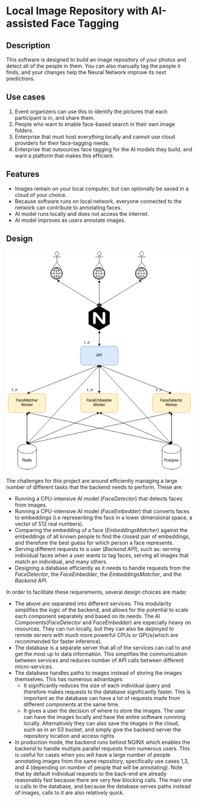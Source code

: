 # Local Image Repository with AI-assisted Face Tagging

## Description

This software is designed to build an image repository of your photos and detect all of the people in them. You can also manually tag the people it finds, and your changes help the Neural Network improve its next predictions.

## Use cases

1. Event organizers can use this to identify the pictures that each participant is in, and share them.
2. People who want to enable face-based search in their own image folders.
3. Enterprise that must host everything locally and cannot use cloud providers for their face-tagging needs.
4. Enterprise that outsources face tagging for the AI models they build, and want a platform that makes this efficient.

## Features

* Images remain on your local computer, but can optionally be saved in a cloud of your choice.
* Because software runs on local network, everyone connected to the network can contribute to annotating faces.
* AI model runs locally and does not access the internet.
* AI model improves as users annotate images.

## Design

![Design Diagram](assets/diagram.png)

The challenges for this project are around efficiently managing a large number of different tasks that the backend needs to perform. These are:

* Running a CPU-intensive AI model (*FaceDetector*) that detects faces from images.
* Running a CPU-intensive AI model (*FaceEmbedder*) that converts faces to embeddings (i.e representing the face in a lower dimensional space, a vector of 512 real numbers).
* Comparing the embedding of a face (*EmbeddingsMatcher*) against the embeddings of all known people to find the closest pair of embeddings, and therefore the best guess for which person a face represents.
* Serving different requests to a user (*Backend API*), such as: serving individual faces when a user wants to tag faces, serving all images that match an individual, and many others.
* Designing a database efficiently as it needs to handle requests from the *FaceDetector*, the *FaceEmbedder*, the *EmbeddingsMatcher*, and the *Backend API*.
 
 In order to facilitate these requirements, several design choices are made:
 
 * The above are separated into different services. This modularity simplifies the logic of the backend, and allows for the potential to scale each component separately and based on its needs. The AI Components(*FaceDetector* and *FaceEmbedder*) are especially heavy on resources. They can run locally, but they can also be deployed to remote servers with much more powerful CPUs or GPUs(which are recommended for faster inference). 
 * The database is a separate server that all of the services can call to and get the most up to data information. This simplifies the communication between services and reduces number of API calls between different micro-services.
 * The database handles paths to images instead of storing the images themselves. This has numerous advantages:
   * It significantly reduces the size of each individual query and therefore makes requests to the database significantly faster. This is important as the database can have a lot of requests made from different components at the same time. 
   * It gives a user the decision of where to store the images. The user can have the images locally and have the entire software runnning locally. Alternatively they can also save the images in the cloud, such as in an S3 bucket, and simply give the backend server the repository location and access rights.
 * In production mode, the backend runs behind NGINX which enables the backend to handle multiple parallel requests from numerous users. This is useful for cases when you will have a large number of people annotating images from the same repository, specifically use cases 1,3, and 4 (depending on number of people that will be annotating). Note that by default individual requests to the back-end are already reasonably fast because there are very few blocking calls. The main one is calls to the database, and because the database serves paths instead of images, calls to it are also relatively quick.
